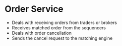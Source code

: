 # Order Service
  - Deals with receiving orders from traders or brokers
  - Receives matched order from the sequencers
  - Deals with order cancellation  
  - Sends the cancel request to the matching engine
